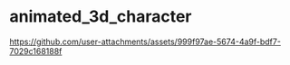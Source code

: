 # animated_3d_character

https://github.com/user-attachments/assets/999f97ae-5674-4a9f-bdf7-7029c168188f

